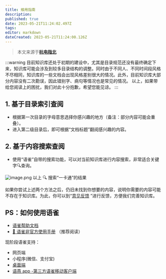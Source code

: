 ```yaml
---
title: 飨用指南
description: 
published: true
date: 2023-05-21T11:24:02.497Z
tags: 
editor: markdown
dateCreated: 2023-05-21T11:24:00.126Z
---
```


> 本文来源于[**杭电指北**](https://www.yuque.com/hduer/guide)

:::warning
目前知识库还处于初期的建设中，尤其是目录规范还没有最终确定下来，知识库可能会涉及到较多目录结构的调整。同时由于不同人、不同时间段风格不尽相同，知识库的一些文档会出现风格差别很大的情况。此外，目前知识库大部分内容没有二次勘误，因此错别字、病句等情况也是常见的情况。
以上，如果带给您阅读上的困扰，我们对此十分抱歉，希望您能见谅。
:::

## 1. 基于目录索引查阅

- 根据第一次目录的字母意思选择你感兴趣的地方（备注：部分内容可能会重叠）。
- 进入第二级目录后，即可根据“文档标题”翻阅感兴趣的内容。

## 2. 基于内容搜索查阅

- 使用“语雀”自带的搜索功能，可以对当前知识库进行内容搜索，非常适合关键字🔍查询。

![image.png](https://cdn.nlark.com/yuque/0/2021/png/2596791/1628958862333-a02e423e-6e4f-4755-91c5-0b2498d31c0f.png#clientId=u56c3aadb-c66c-4&from=paste&height=557&id=uaa6b19f5&originHeight=1114&originWidth=1480&originalType=binary&ratio=1&size=203030&status=done&style=stroke&taskId=u492b21da-c03c-4e60-aed0-d7db92843db&width=740)
以上 🔍 搜索“一卡通”的结果

如果你尝试上述两个方法之后，仍旧未找到你想要的内容，说明你需要的内容可能不存在于知识库。为此，你可以到“[意见反馈](https://www.yuque.com/hduer/guide/feedback)
”进行反馈，方便我们完善知识库。

## PS：如何使用语雀

- [语雀帮助文档](https://www.yuque.com/about/help)
- [📗 语雀非官方使用手册](https://www.yuque.com/ayijun/yuque/0012) （推荐阅读）

现阶段语雀支持：

- 网页端
- 小程序(微信、支付宝)
- [桌面端](https://www.yuque.com/yuque/yuque-desktop/download)
- [语燕 app -第三方语雀移动客户端](https://www.yuque.com/vyan/project/about)

